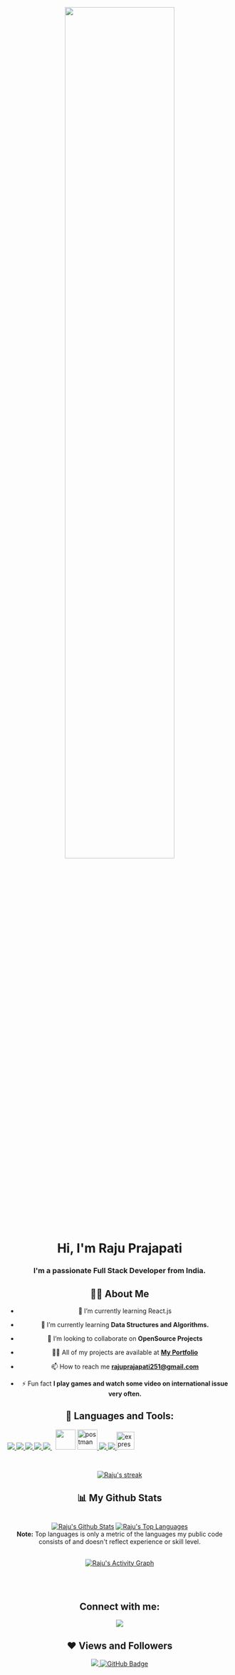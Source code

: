 <p align="center">
    <a href="#"><img width="70%" height="auto" src="https://camo.githubusercontent.com/f1572aab0a069b4070bf0ffeb4125c3884ec51d2595b5242f83c4199de9c450a/68747470733a2f2f7237713677397a362e726f636b657463646e2e6d652f6361726565722f77702d636f6e74656e742f75706c6f6164732f323032312f30362f322d34362e676966"/></a>
</p>

<h1 align="center">Hi, I'm Raju Prajapati</h1>
<h3 align="center">I'm a passionate Full Stack Developer from India.</h3>

<div style="text-align: center;">

## 🙋‍♂️ About Me

- 🔭 I’m currently learning React.js

- 🌱 I’m currently learning **Data Structures and Algorithms.**

- 👯 I’m looking to collaborate on **OpenSource Projects**

- 👨‍💻 All of my projects are available at **[My Portfolio](https://raju-portfolio-delta.vercel.app/)**

- 📫 How to reach me **rajuprajapati251@gmail.com**

- ⚡ Fun fact **I play games and watch some video on international issue very often.**

## 🚀 Languages and Tools:

<p align="left"> 
       <a href="https://reactjs.org/" target="_blank"> <img src="https://img.icons8.com/color/48/000000/react-native.png"/> </a>
    <a href="https://developer.mozilla.org/en-US/docs/Web/JavaScript" target="_blank"> <img src="https://img.icons8.com/color/48/000000/javascript.png"/> </a> 
    <a href="https://www.w3.org/html/" target="_blank"> <img src="https://img.icons8.com/color/48/000000/html-5.png"/> </a> 
    <a href="https://www.w3schools.com/css/" target="_blank"> <img src="https://img.icons8.com/color/48/000000/css3.png"/> </a>
    <a style="padding-right:8px;" href="https://nodejs.org" target="_blank"> <img src="https://img.icons8.com/color/48/000000/nodejs.png"/> </a> 
    <img src="https://www.vectorlogo.zone/logos/mongodb/mongodb-icon.svg" width="45" height="45"/>
    <a href="https://postman.com" target="_blank"> <img src="https://www.vectorlogo.zone/logos/getpostman/getpostman-icon.svg" alt="postman" width="45" height="45"/> </a>   
    <a href="https://git-scm.com/" target="_blank"> <img src="https://img.icons8.com/color/48/000000/git.png"/> </a> 
    <a href="https://redux.js.org" target="_blank"> <img src="https://img.icons8.com/color/48/000000/redux.png"/> </a>
    <img src="https://www.vectorlogo.zone/logos/expressjs/expressjs-icon.svg" alt="express" width="40" height="40"/>    
</p>

<br/>

<p align="center">
    <a href="https://github.com/Raju-16/github-readme-streak-stats">
        <img title="🔥 Get streak stats for your profile at git.io/streak-stats" alt="Raju's streak" src="https://github-readme-streak-stats.herokuapp.com/?user=Raju-16&theme=black-ice&hide_border=true&stroke=0000&background=060A0CD0"/>
    </a>
</p>

## 📊 My Github Stats

  <br/>
    <a href="https://github.com/Raju-16/github-readme-stats"><img alt="Raju's Github Stats" src="https://github-readme-stats.vercel.app/api?username=Raju-16&show_icons=true&count_private=true&theme=react&hide_border=true&bg_color=0D1117" /></a>
  <a href="https://github.com/Raju-16/github-readme-stats"><img alt="Raju's Top Languages" src="https://github-readme-stats.vercel.app/api/top-langs/?username=Raju-16&langs_count=8&count_private=true&layout=compact&theme=react&hide_border=true&bg_color=0D1117" /></a>
  <br/>
  <b>Note:</b> Top languages is only a metric of the languages my public code consists of and doesn't reflect experience or skill level.


<br/>
<br/>

<a href="https://github.com/Raju-16/github-readme-activity-graph"><img alt="Raju's Activity Graph" src="https://activity-graph.herokuapp.com/graph?username=Raju-16&bg_color=0D1117&color=5BCDEC&line=5BCDEC&point=FFFFFF&hide_border=true" /></a>

<br/>
<br/>

## Connect with me:
<p align="left">

<a href = "https://www.linkedin.com/in/raju16"><img src="https://img.icons8.com/fluent/48/000000/linkedin.png"/></a>

</p>

## ❤ Views and Followers
<a href="https://github.com/Meghna-DAS/github-profile-views-counter">
    <img src="https://komarev.com/ghpvc/?username=Raju-16">
</a>
<a href="https://github.com/Raju-16"><img src="https://img.shields.io/github/followers/Raju-16?label=Followers&style=social" alt="GitHub Badge"></a>
</div>
